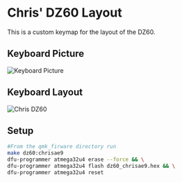 # Chris' DZ60 Layout

This is a custom keymap for the layout of the DZ60.

## Keyboard Picture

![Keyboard Picture](https://i.imgur.com/ezWKOdGr.jpg)

## Keyboard Layout

![Chris DZ60](https://i.imgur.com/Z8XDwiI.png)

## Setup

``` bash
#From the qmk_firware directory run
make dz60:chrisae9
dfu-programmer atmega32u4 erase --force && \
dfu-programmer atmega32u4 flash dz60_chrisae9.hex && \
dfu-programmer atmega32u4 reset
```
